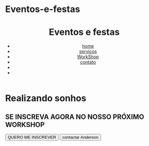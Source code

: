 # Eventos-e-festas
<!DOCTYPE html>
<html lang="pt-BR">

<head>
    <meta charset="UTF-8">
    <meta http-equiv="X-UA-Compatible" content="IE=edge">
    <meta name="viewport" content="width=device-width, initial-scale=1.0">
    <script src="https://kit.fontawesome.com/3df637a2f2.js" crossorigin="anonymous"></script>
    <link rel="stylesheet" href="style.css">
    <title>Eventos e festas EXPRESS</title>
</head>

<body>
    <header>
        <div class="menu-content">
            <h1 class="logo"> Eventos e festas</h1>
            <nav class="header-menu">
                <ul class="list-itens">
                    <li><a href="#">home</a></li>
                    <li><a href="#">serviços</a></li>
                    <li><a href="#">WorkShop</a></li>
                    <li><a href="#">contato</a></li>
                    <li><a href="#"><i class="fab fa-facebook-f"></i></a></li>
                    <li><a href="#"><i class="fab fa-instagram"></i></a></li>
                </ul>
            </nav>
        </div>
    </header>
    <main>
        <div class="main-content">
            <h1 class="primary-text">Realizando sonhos </h1>
            <h2 class="second-text">SE INSCREVA AGORA NO NOSSO PRÓXIMO WORKSHOP</h2>
            <div class="btns">
                <button class="btn-exp">QUERO ME INSCREVER</button>
                <button class="btn-personal">contactar Anderson</button>
            </div>
        </div>
    </main>
</body>

</html>
